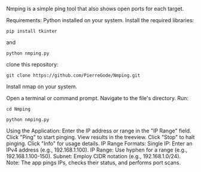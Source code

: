 Nmping is a simple ping tool that also shows open ports for each target.<p>

Requirements:
Python installed on your system.
Install the required libraries:
```
pip install tkinter
```
and
```
python nmping.py
```

clone this repository:<p>

```
git clone https://github.com/PierreGode/Nmping.git
```

Install nmap on your system.<p>

Open a terminal or command prompt.
Navigate to the file's directory.
Run:
```
cd Nmping
```
```
python nmping.py
```
<p>
Using the Application:
Enter the IP address or range in the "IP Range" field.
Click "Ping" to start pinging.
View results in the treeview.
Click "Stop" to halt pinging.
Click "Info" for usage details.
IP Range Formats:
Single IP: Enter an IPv4 address (e.g., 192.168.1.100).
IP Range: Use hyphen for a range (e.g., 192.168.1.100-150).
Subnet: Employ CIDR notation (e.g., 192.168.1.0/24).
Note: The app pings IPs, checks their status, and performs port scans.